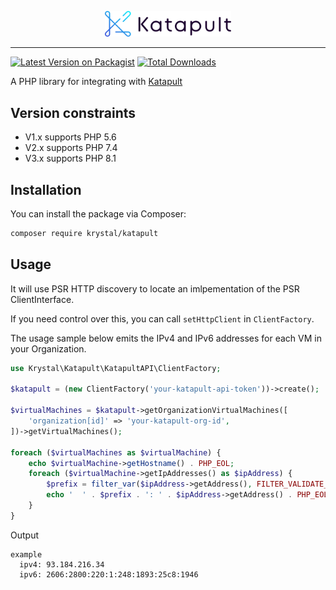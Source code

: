 <p align="center"><img src="./katapult_logo.svg" alt="Katapult logo" width="40%" /></p>

---

[![Latest Version on Packagist](https://img.shields.io/packagist/v/krystal/katapult.svg?style=flat-square)](https://packagist.org/packages/krystal/katapult)
[![Total Downloads](https://img.shields.io/packagist/dt/krystal/katapult.svg?style=flat-square)](https://packagist.org/packages/krystal/katapult)

A PHP library for integrating with [Katapult](https://katapult.io/)

## Version constraints
* V1.x supports PHP 5.6
* V2.x supports PHP 7.4
* V3.x supports PHP 8.1

## Installation

You can install the package via Composer:

```bash
composer require krystal/katapult
```

## Usage

It will use PSR HTTP discovery to locate an imlpementation of the PSR ClientInterface.

If you need control over this, you can call `setHttpClient` in `ClientFactory`.

The usage sample below emits the IPv4 and IPv6 addresses for each VM in your Organization.

```php
use Krystal\Katapult\KatapultAPI\ClientFactory;

$katapult = (new ClientFactory('your-katapult-api-token'))->create();

$virtualMachines = $katapult->getOrganizationVirtualMachines([
    'organization[id]' => 'your-katapult-org-id',
])->getVirtualMachines();

foreach ($virtualMachines as $virtualMachine) {
    echo $virtualMachine->getHostname() . PHP_EOL;
    foreach ($virtualMachine->getIpAddresses() as $ipAddress) {
        $prefix = filter_var($ipAddress->getAddress(), FILTER_VALIDATE_IP, FILTER_FLAG_IPV4) ? 'ipv4' : 'ipv6';
        echo '  ' . $prefix . ': ' . $ipAddress->getAddress() . PHP_EOL;
    }
}
```

Output

```
example
  ipv4: 93.184.216.34
  ipv6: 2606:2800:220:1:248:1893:25c8:1946
```
